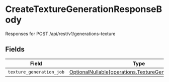 # CreateTextureGenerationResponseBody

Responses for POST /api/rest/v1/generations-texture


## Fields

| Field                                                                                                            | Type                                                                                                             | Required                                                                                                         | Description                                                                                                      |
| ---------------------------------------------------------------------------------------------------------------- | ---------------------------------------------------------------------------------------------------------------- | ---------------------------------------------------------------------------------------------------------------- | ---------------------------------------------------------------------------------------------------------------- |
| `texture_generation_job`                                                                                         | [OptionalNullable[operations.TextureGenerationJobOutput]](../../models/operations/texturegenerationjoboutput.md) | :heavy_minus_sign:                                                                                               | N/A                                                                                                              |